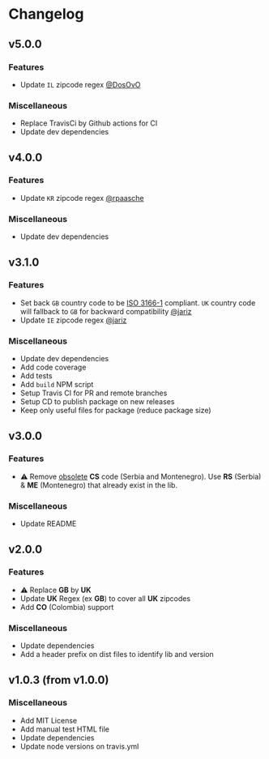 # Changelog

## v5.0.0

### Features
- Update `IL` zipcode regex [@DosOvO](https://github.com/DosOvO)

### Miscellaneous
- Replace TravisCi by Github actions for CI
- Update dev dependencies


## v4.0.0

### Features
- Update `KR` zipcode regex [@rpaasche](https://github.com/rpaasche)

### Miscellaneous
- Update dev dependencies


## v3.1.0

### Features
- Set back `GB` country code to be [ISO 3166-1](https://en.wikipedia.org/wiki/ISO_3166-1) compliant. `UK` country code will fallback to `GB` for backward compatibility [@jariz](https://github.com/jariz)
- Update `IE` zipcode regex [@jariz](https://github.com/jariz)

### Miscellaneous
- Update dev dependencies
- Add code coverage
- Add tests
- Add `build` NPM script
- Setup Travis CI for PR and remote branches
- Setup CD to publish package on new releases
- Keep only useful files for package (reduce package size)


## v3.0.0

### Features
- ⚠️ Remove [obsolete](https://en.wikipedia.org/wiki/ISO_3166-2:CS) **CS** code (Serbia and Montenegro). Use **RS** (Serbia) & **ME** (Montenegro) that already exist in the lib.

### Miscellaneous
- Update README


## v2.0.0

### Features
- ⚠️ Replace **GB** by **UK**
- Update **UK** Regex (ex **GB**) to cover all **UK** zipcodes
- Add **CO** (Colombia) support

### Miscellaneous
- Update dependencies
- Add a header prefix on dist files to identify lib and version


## v1.0.3 (from v1.0.0)

### Miscellaneous
- Add MIT License
- Add manual test HTML file
- Update dependencies
- Update node versions on travis.yml
